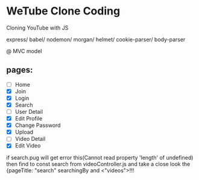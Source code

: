 # WeTube Clone Coding

Cloning YouTube with JS

express/ babel/ nodemon/ morgan/ helmet/ cookie-parser/ body-parser

@ MVC model

## pages:

- [ ] Home
- [x] Join
- [x] Login
- [x] Search
- [ ] User Detail
- [x] Edit Profile
- [x] Change Password
- [x] Upload
- [ ] Video Detail
- [x] Edit Video

if search.pug will get error this(Cannot read property 'length' of undefined) then find to const search from videoController.js and take a close look the {pageTitle: "search" searchingBy and <"videos">!!!
